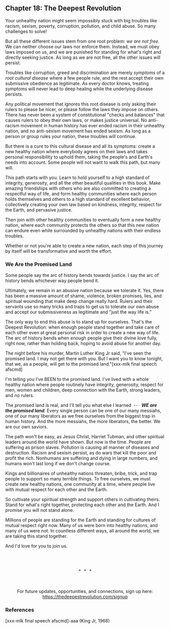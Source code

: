 ## Chapter 18: The Deepest Revolution

Your unhealthy nation might seem impossibly stuck with big troubles like racism, sexism, poverty, corruption, pollution, and child abuse. So many challenges to solve!

But all these different issues stem from one root problem: _we are not free._ We can neither choose our laws nor enforce them. Instead, we must obey laws imposed on us, and we are punished for standing for what's right and directly seeking justice. As long as we are not free, all the other issues will persist.

Troubles like corruption, greed and discrimination are merely _symptoms_ of a _root cultural disease_ where a few people rule, and the rest accept their own submissive obedience as legitimate. As every doctor knows, treating symptoms will never lead to deep healing while the underlying disease persists.

Any political movement that ignores this root disease is only asking their rulers to please be nicer, or please follow the laws they impose on others. There has never been a system of constitutional "checks and balances" that causes rulers to obey their own laws, or makes justice universal. No anti-racism movement in human history has ever ended racism in their unhealthy nation, and no anti-sexism movement has ended sexism. As long as a person or group rules your nation, these troubles will continue.

But there is a cure to this cultural disease and all its symptoms: create a new healthy nation where everybody agrees on their laws and takes personal responsibility to uphold them, taking the people's and Earth's needs into account. Some people will not want to walk this path, but many will.

This path starts with you. Learn to hold yourself to a high standard of integrity, generosity, and all the other beautiful qualities in this book. Make amazing friendships with others who are also committed to creating a respectful way of life, and form healthy communities where each person holds themselves and others to a high standard of excellent behavior, collectively creating your own law based on kindness, integrity, respect for the Earth, and pervasive justice.

Then join with other healthy communities to eventually form a new healthy nation, where each community protects the others so that this new nation can endure even while surrounded by unhealthy nations with their endless troubles.

Whether or not you're able to create a new nation, each step of this journey by itself will be transformative and worth the effort.

### We Are the Promised Land

Some people say the arc of history bends towards justice. I say the arc of history bends whichever way people bend it.

Ultimately, we remain in an abusive nation because we tolerate it. Yes, there has been a massive amount of shame, violence, broken promises, lies, and spiritual wounding that make deep change really hard. Rulers and their servants use so many tricks and traps to get us to tolerate our own abuse and accept our submissiveness as legitimate and "just the way life is."

The only way to end this abuse is to stand up for ourselves. That's the Deepest Revolution: when enough people stand together and take care of each other even at great personal risk in order to create a new way of life. The arc of history bends when enough people give their divine love fully, right now, rather than holding back, hoping to avoid abuse for another day.

The night before his murder, Martin Luther King Jr said, "I've seen the promised land. I may not get there with you. But I want you to know tonight, that we, as a people, will get to the promised land."[xxx-mlk final speech afscmd]

I'm telling you I've BEEN to the promised land. I've lived with a whole healthy nation where people routinely have integrity, generosity, respect for men, women and children, deep connection with the Earth, strong leaders, and  no rulers.

The promised land is real, and I'll tell you what else I learned&nbsp; --&nbsp;&nbsp; _**WE are the promised land**._ Every single person can be one of our many messiahs, one of our many liberators as we free ourselves from the biggest trap in human history. And the more messiahs, the more liberators, the better. We are our own saviors.

The path won't be easy, as Jesus Christ, Harriet Tubman, and other spiritual leaders around the world have shown. But now is the time. People are suffering as prison slaves. Pollution is causing all manner of diseases and destruction. Racism and sexism persist, as do wars that kill the poor and profit the rich. Nonhumans are suffering and dying in large numbers, and humans won't last long if we don't change course.

Kings and billionaires of unhealthy nations threaten, bribe, trick, and trap people to support so many terrible things. To free ourselves, we must create new healthy   nations, one community at a time, where people live with mutual respect for each other and the Earth.

So cultivate your spiritual strength and support others in cultivating theirs. Stand for what's right together, protecting each other and the Earth. And I promise you will not stand alone.

Millions of people are standing for the Earth and standing for cultures of mutual respect right now. Many of us were born into healthy nations, and many of us were not. In countless different ways, all around the world, we are taking this stand together.

And I'd love for you to join us.

<br/><br/>

<center><pre>* * *</pre><br/><br/>For future updates, opportunities, and connections, sign up here:<br/><a href="https://thedeepestrevolution.com/signup">https://thedeepestrevolution.com/signup</a></center>

### References

[xxx-mlk final speech afscmd]-aaa (King Jr, 1968)
